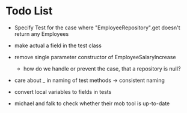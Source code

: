 ﻿# Todo List

- Specify Test for the case where "EmployeeRepository".get doesn't return any Employees
- make actual a field in the test class
- remove single parameter constructor of EmployeeSalaryIncrease
  - how do we handle or prevent the case, that a repository is null?
- care about _ in naming of test methods -> consistent naming
- convert local variables to fields in tests

- michael and falk to check whether their mob tool is up-to-date
